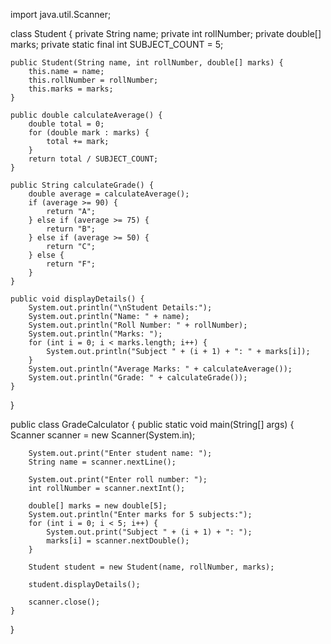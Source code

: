 import java.util.Scanner;

class Student {
    private String name;
    private int rollNumber;
    private double[] marks;
    private static final int SUBJECT_COUNT = 5;

    public Student(String name, int rollNumber, double[] marks) {
        this.name = name;
        this.rollNumber = rollNumber;
        this.marks = marks;
    }

    public double calculateAverage() {
        double total = 0;
        for (double mark : marks) {
            total += mark;
        }
        return total / SUBJECT_COUNT;
    }

    public String calculateGrade() {
        double average = calculateAverage();
        if (average >= 90) {
            return "A";
        } else if (average >= 75) {
            return "B";
        } else if (average >= 50) {
            return "C";
        } else {
            return "F";
        }
    }

    public void displayDetails() {
        System.out.println("\nStudent Details:");
        System.out.println("Name: " + name);
        System.out.println("Roll Number: " + rollNumber);
        System.out.println("Marks: ");
        for (int i = 0; i < marks.length; i++) {
            System.out.println("Subject " + (i + 1) + ": " + marks[i]);
        }
        System.out.println("Average Marks: " + calculateAverage());
        System.out.println("Grade: " + calculateGrade());
    }
}

public class GradeCalculator {
    public static void main(String[] args) {
        Scanner scanner = new Scanner(System.in);

        System.out.print("Enter student name: ");
        String name = scanner.nextLine();

        System.out.print("Enter roll number: ");
        int rollNumber = scanner.nextInt();

        double[] marks = new double[5];
        System.out.println("Enter marks for 5 subjects:");
        for (int i = 0; i < 5; i++) {
            System.out.print("Subject " + (i + 1) + ": ");
            marks[i] = scanner.nextDouble();
        }

        Student student = new Student(name, rollNumber, marks);

        student.displayDetails();

        scanner.close();
    }
}
